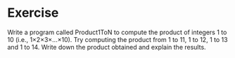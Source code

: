 # Exercise 

 Write a program called Product1ToN to compute the product of integers 1 to 10 (i.e., 1×2×3×...×10). Try computing the product from 1 to 11, 1 to 12, 1 to 13 and 1 to 14. Write down the product obtained and explain the results.
